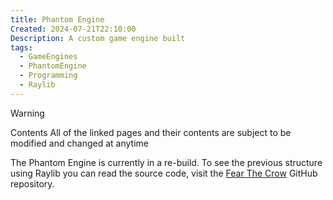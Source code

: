 ```yaml
---
title: Phantom Engine
Created: 2024-07-21T22:10:00
Description: A custom game engine built
tags:
  - GameEngines
  - PhantomEngine
  - Programming
  - Raylib
---
```


> [!warning]
> Contents All of the linked pages and their contents are subject to be modified and changed at anytime

The Phantom Engine is currently in a re-build. To see the previous structure using Raylib you can read the source code, visit the [Fear The Crow](fear_the_crow) GitHub repository.

